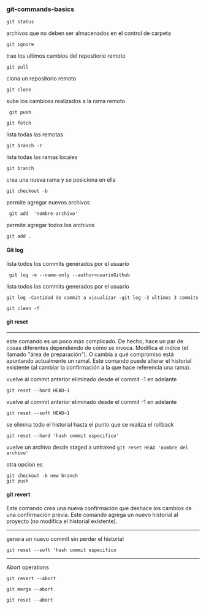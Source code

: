 ### git-commands-basics

``` git status ```


archivos que no deben ser almacenados en el control de carpeta

``` git ignore ```


trae los ultimos cambios del repositorio remoto

``` git pull ```

clona un repositorio remoto

``` git clone ```

sube los cambioss realizados a la rama remoto

```  git push ``` 

``` git fetch ``` 


lista todas las remotas

``` git branch -r ```

lista todas las ramas locales

``` git branch ```


crea una nueva rama y se posiciona en ella

``` git checkout -b ```


permite agregar nuevos archivos 

``` git add  'nombre-archivo'```

permite agregar todos los archivos

``` git add . ```

#### Git log

lista todos los commits generados por el usuario

``` git log -m --name-only --author=usurioGithub```

lista todos los commits generados por el usuario

```git log -Cantidad de commit a visualizar -git log -3 ultimos 3 commits ```



``` git clean -f   ```

#### git reset
------------------------------------------------------------------------
este comando es un poco más complicado. De hecho, hace un par de cosas diferentes dependiendo de cómo se invoca. 
Modifica el índice (el llamado "área de preparación"). O cambia a qué compromiso está apuntando actualmente un ramal. Este comando puede alterar el historial existente (al cambiar la confirmación a la que hace referencia una rama).


vuelve al commit anterior eliminado desde el commit -1 en adelante

``` git reset --hard HEAD~1 ```

vuelve al commit anterior eliminado desde el commit -1 en adelante

``` git reset --soft HEAD~1 ```

se elimina todo el historial hasta el punto que se realiza el rollback


``` git reset --hard 'hash commit especifico'  ```

vuelve un archivo desde staged a untraked
``` git reset HEAD 'nombre del archivo'  ```

otra opcion es


``` git checkout 'hash commit especifico' 
git checkout -b new branch
git push  
```

#### git revert

Este comando crea una nueva confirmación que deshace los cambios de una confirmación previa. 
Este comando agrega un nuevo historial al proyecto (no modifica el historial existente).


------------------------------------------------------------------------
genera un nuevo commit sin perder el historial


``` git reset --soft 'hash commit especifico ```

------------------------------------------------------------------------
Abort operations

``` git revert --abort ```

``` git merge --abort ```

``` git reset --abort ```





